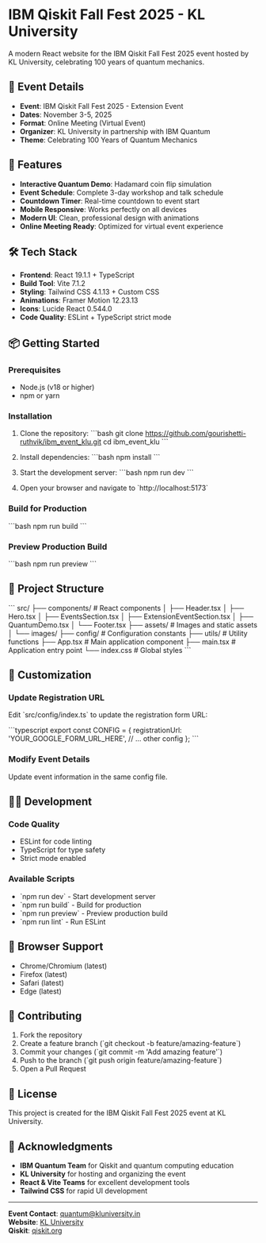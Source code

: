 # IBM Qiskit Fall Fest 2025 - KL University

A modern React website for the IBM Qiskit Fall Fest 2025 event hosted by KL University, celebrating 100 years of quantum mechanics.

## 🎯 Event Details

- **Event**: IBM Qiskit Fall Fest 2025 - Extension Event
- **Dates**: November 3-5, 2025
- **Format**: Online Meeting (Virtual Event)
- **Organizer**: KL University in partnership with IBM Quantum
- **Theme**: Celebrating 100 Years of Quantum Mechanics

## 🚀 Features

- **Interactive Quantum Demo**: Hadamard coin flip simulation
- **Event Schedule**: Complete 3-day workshop and talk schedule
- **Countdown Timer**: Real-time countdown to event start
- **Mobile Responsive**: Works perfectly on all devices
- **Modern UI**: Clean, professional design with animations
- **Online Meeting Ready**: Optimized for virtual event experience

## 🛠️ Tech Stack

- **Frontend**: React 19.1.1 + TypeScript
- **Build Tool**: Vite 7.1.2
- **Styling**: Tailwind CSS 4.1.13 + Custom CSS
- **Animations**: Framer Motion 12.23.13
- **Icons**: Lucide React 0.544.0
- **Code Quality**: ESLint + TypeScript strict mode

## 📦 Getting Started

### Prerequisites
- Node.js (v18 or higher)
- npm or yarn

### Installation

1. Clone the repository:
\`\`\`bash
git clone https://github.com/gourishetti-ruthvik/ibm_event_klu.git
cd ibm_event_klu
\`\`\`

2. Install dependencies:
\`\`\`bash
npm install
\`\`\`

3. Start the development server:
\`\`\`bash
npm run dev
\`\`\`

4. Open your browser and navigate to \`http://localhost:5173\`

### Build for Production

\`\`\`bash
npm run build
\`\`\`

### Preview Production Build

\`\`\`bash
npm run preview
\`\`\`

## 📁 Project Structure

\`\`\`
src/
├── components/          # React components
│   ├── Header.tsx
│   ├── Hero.tsx
│   ├── EventsSection.tsx
│   ├── ExtensionEventSection.tsx
│   ├── QuantumDemo.tsx
│   └── Footer.tsx
├── assets/             # Images and static assets
│   └── images/
├── config/             # Configuration constants
├── utils/              # Utility functions
├── App.tsx            # Main application component
├── main.tsx           # Application entry point
└── index.css          # Global styles
\`\`\`

## 🎨 Customization

### Update Registration URL
Edit \`src/config/index.ts\` to update the registration form URL:

\`\`\`typescript
export const CONFIG = {
  registrationUrl: 'YOUR_GOOGLE_FORM_URL_HERE',
  // ... other config
};
\`\`\`

### Modify Event Details
Update event information in the same config file.

## 🧑‍💻 Development

### Code Quality
- ESLint for code linting
- TypeScript for type safety
- Strict mode enabled

### Available Scripts

- \`npm run dev\` - Start development server
- \`npm run build\` - Build for production
- \`npm run preview\` - Preview production build
- \`npm run lint\` - Run ESLint

## 📱 Browser Support

- Chrome/Chromium (latest)
- Firefox (latest)
- Safari (latest)
- Edge (latest)

## 🤝 Contributing

1. Fork the repository
2. Create a feature branch (\`git checkout -b feature/amazing-feature\`)
3. Commit your changes (\`git commit -m 'Add amazing feature'\`)
4. Push to the branch (\`git push origin feature/amazing-feature\`)
5. Open a Pull Request

## 📄 License

This project is created for the IBM Qiskit Fall Fest 2025 event at KL University.

## 🙏 Acknowledgments

- **IBM Quantum Team** for Qiskit and quantum computing education
- **KL University** for hosting and organizing the event
- **React & Vite Teams** for excellent development tools
- **Tailwind CSS** for rapid UI development

---

**Event Contact**: quantum@kluniversity.in  
**Website**: [KL University](https://kluniversity.in)  
**Qiskit**: [qiskit.org](https://qiskit.org/)
